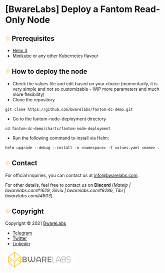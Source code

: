 # [BwareLabs] Deploy a Fantom Read-Only Node

## ![alt text](/docs/BWARE-icon.png) Prerequisites
- [Helm 3](https://helm.sh/docs/intro/install/)
- [Minikube](https://minikube.sigs.k8s.io/docs/start/) or any other Kubernetes flavour

## ![alt text](/docs/BWARE-icon.png) How to deploy the node
- Check the values file and edit based on your choice (momentarily, it is very simple and not so customizable - WIP more parameters and much more flexibility)
- Clone the repository
```
git clone https://github.com/bwarelabs/fantom-dc-demo.git
```
- Go to the fantom-node-deployment directory
```
cd fantom-dc-demo/charts/fantom-node-deployment
```
- Run the following command to install via Helm:

```
helm upgrade --debug --install -n <namespace> -f values.yaml <name> .
```

## ![alt text](/docs/BWARE-icon.png) Contact

For official inquiries, you can contact us at <info@bwarelabs.com>.

For other details, feel free to contact us on **Discord** (_Mateip | bwarelabs.com#1629_, _Silviu | bwarelabs.com#8286_, _Tibi | bwarelabs.com#4803_).

## ![alt text](/docs/BWARE-icon.png) Copyright

Copyright © 2021 [BwareLabs](https://bwarelabs.com/)
- [Telegram](https://t.me/BwareLabsAnnouncements)
- [Twitter](https://twitter.com/BwareLabs)
- [Linkedin](https://www.linkedin.com/company/bwarelabs)

![alt text](/docs/BWARE_yellow_gradient.png)
